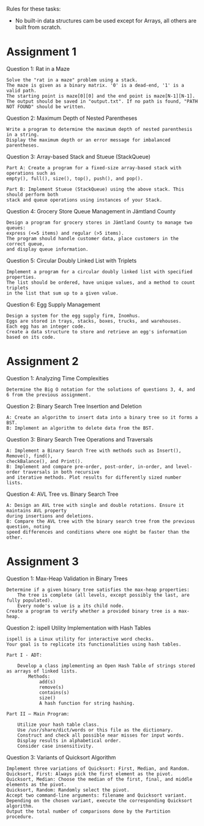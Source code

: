 
Rules for these tasks:

* No built-in data structures cam be used except for Arrays, all others are built from scratch.

# Assignment 1

Question 1: Rat in a Maze

    Solve the "rat in a maze" problem using a stack. 
    The maze is given as a binary matrix. '0' is a dead-end, '1' is a valid path. 
    The starting point is maze[0][0] and the end point is maze[N-1][N-1]. 
    The output should be saved in "output.txt". If no path is found, "PATH NOT FOUND" should be written.

Question 2: Maximum Depth of Nested Parentheses
    
    Write a program to determine the maximum depth of nested parenthesis in a string. 
    Display the maximum depth or an error message for imbalanced parentheses.

Question 3: Array-based Stack and Stueue (StackQueue)
    
    Part A: Create a program for a fixed-size array-based stack with operations such as
    empty(), full(), size(), top(), push(), and pop().
    
    Part B: Implement Stueue (StackQueue) using the above stack. This should perform both 
    stack and queue operations using instances of your Stack.

Question 4: Grocery Store Queue Management in Jämtland County

    Design a program for grocery stores in Jämtland County to manage two queues: 
    express (<=5 items) and regular (>5 items). 
    The program should handle customer data, place customers in the correct queue, 
    and display queue information.

Question 5: Circular Doubly Linked List with Triplets

    Implement a program for a circular doubly linked list with specified properties. 
    The list should be ordered, have unique values, and a method to count triplets 
    in the list that sum up to a given value.

Question 6: Egg Supply Management

    Design a system for the egg supply firm, Inomhus. 
    Eggs are stored in trays, stacks, boxes, trucks, and warehouses. 
    Each egg has an integer code. 
    Create a data structure to store and retrieve an egg's information based on its code.

# Assignment 2

Question 1: Analyzing Time Complexities

    Determine the Big O notation for the solutions of questions 3, 4, and 6 from the previous assignment.

Question 2: Binary Search Tree Insertion and Deletion

    A: Create an algorithm to insert data into a binary tree so it forms a BST. 
    B: Implement an algorithm to delete data from the BST.

Question 3: Binary Search Tree Operations and Traversals

    A: Implement a Binary Search Tree with methods such as Insert(), Remove(), find(), 
    checkBalance(), and Print(). 
    B: Implement and compare pre-order, post-order, in-order, and level-order traversals in both recursive
    and iterative methods. Plot results for differently sized number lists.

Question 4: AVL Tree vs. Binary Search Tree

    A: Design an AVL tree with single and double rotations. Ensure it maintains AVL property 
    during insertions and deletions. 
    B: Compare the AVL tree with the binary search tree from the previous question, noting 
    speed differences and conditions where one might be faster than the other.

# Assignment 3

Question 1: Max-Heap Validation in Binary Trees

    Determine if a given binary tree satisfies the max-heap properties:
        The tree is complete (all levels, except possibly the last, are fully populated).
        Every node's value is ≥ its child node.
    Create a program to verify whether a provided binary tree is a max-heap.

Question 2: ispell Utility Implementation with Hash Tables

    ispell is a Linux utility for interactive word checks. 
    Your goal is to replicate its functionalities using hash tables.

    Part I - ADT:

        Develop a class implementing an Open Hash Table of strings stored as arrays of linked lists.
            Methods:
                add(s)
                remove(s)
                contains(s)
                size()
                A hash function for string hashing.

    Part II – Main Program:

        Utilize your hash table class.
        Use /usr/share/dict/words or this file as the dictionary.
        Construct and check all possible near misses for input words.
        Display results in alphabetical order.
        Consider case insensitivity.

Question 3: Variants of Quicksort Algorithm

    Implement three variations of Quicksort: First, Median, and Random.
    Quicksort, First: Always pick the first element as the pivot.
    Quicksort, Median: Choose the median of the first, final, and middle elements as the pivot.
    Quicksort, Random: Randomly select the pivot.
    Accept two command-line arguments: filename and Quicksort variant.
    Depending on the chosen variant, execute the corresponding Quicksort algorithm.
    Output the total number of comparisons done by the Partition procedure.
